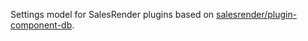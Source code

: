 Settings model for SalesRender plugins based on [salesrender/plugin-component-db](https://github.com/salesrender/plugin-component-db).